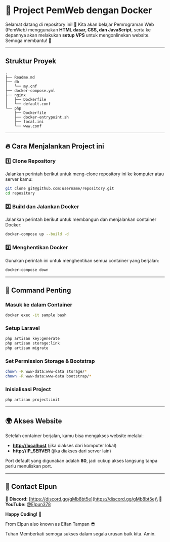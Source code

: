# 📌 Project PemWeb dengan Docker

Selamat datang di repository ini! 🚀 Kita akan belajar Pemrograman Web (PemWeb) menggunakan **HTML dasar, CSS, dan JavaScript**, serta ke depannya akan melakukan **setup VPS** untuk mengonlinekan website. Semoga membantu! 🎉

---

## Struktur Proyek

```
.
├── Readme.md
├── db
│   └── my.cnf
├── docker-compose.yml
├── nginx
│   ├── Dockerfile
│   └── default.conf
└── php
    ├── Dockerfile
    ├── docker-entrypoint.sh
    ├── local.ini
    └── www.conf
```

---

## 🔥 Cara Menjalankan Project ini

### 1️⃣ Clone Repository

Jalankan perintah berikut untuk meng-clone repository ini ke komputer atau server kamu:

```bash
git clone git@github.com:username/repository.git
cd repository
```

### 2️⃣ Build dan Jalankan Docker

Jalankan perintah berikut untuk membangun dan menjalankan container Docker:

```bash
docker-compose up --build -d
```

### 3️⃣ Menghentikan Docker

Gunakan perintah ini untuk menghentikan semua container yang berjalan:

```bash
docker-compose down
```

---

## 🚀 Command Penting

### Masuk ke dalam Container

```bash
docker exec -it sample bash
```

### Setup Laravel

```bash
php artisan key:generate
php artisan storage:link
php artisan migrate
```

### Set Permission Storage & Bootstrap

```bash
chown -R www-data:www-data storage/*
chown -R www-data:www-data bootstrap/*
```

### Inisialisasi Project

```bash
php artisan project:init
```

---

## 🌍 Akses Website

Setelah container berjalan, kamu bisa mengakses website melalui:

- **[http://localhost](http://localhost)** (jika diakses dari komputer lokal)
- **http\://IP\_SERVER** (jika diakses dari server lain)

Port default yang digunakan adalah **80**, jadi cukup akses langsung tanpa perlu menuliskan port.

---

## 📢 Contact Elpun

📌 **Discord:** [https://discord.gg/gMb8bt5e](https://discord.gg/gMb8bt5e)\
📌 **YouTube:** [@Elpun378](https://www.youtube.com/@Elpun378)

**Happy Coding!** 🚀

From Elpun also known as Elfan Tampan 😎

Tuhan Memberkati semoga sukses dalam segala urusan baik kita. Amin.

